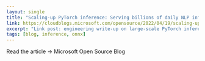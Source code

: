 ```yaml
---
layout: single
title: "Scaling-up PyTorch inference: Serving billions of daily NLP inferences with ONNX Runtime"
link: https://cloudblogs.microsoft.com/opensource/2022/04/19/scaling-up-pytorch-inference-serving-billions-of-daily-nlp-inferences-with-onnx-runtime/
excerpt: "Link post: engineering write-up on large-scale PyTorch inference with ONNX Runtime."
tags: [blog, inference, onnx]
---
```


Read the article → Microsoft Open Source Blog

